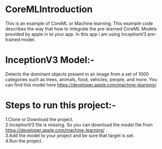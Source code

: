 # CoreMLIntroduction
This is an example of CoreML or Machine learning. This example code describes the way that how to integrate the pre-learned CoreML Models provided by apple in to your app. In this app i am using InceptionV3 pre-trained model.


# InceptionV3 Model:-
Detects the dominant objects present in an image from a set of 1000 categories such as trees, animals, food, vehicles, people, and more.
You can find this model here https://developer.apple.com/machine-learning/


# Steps to run this project:-
1.Clone or Download the project. <br/>
2.InceptionV3 file is missing. So you can download the model file from https://developer.apple.com/machine-learning/ .<br/>
3.Add the model to your project and be sure that target is set. <br/>
4.Run the project. <br/>
